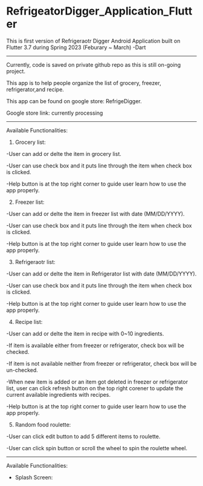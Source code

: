 # RefrigeatorDigger_Application_Flutter

This is first version of Refrigeraotr Digger Android Application built on Flutter 3.7 during Spring 2023 (Feburary ~ March) -Dart

------------------------------------------------------------------------------------------------------------

Currently, code is saved on private github repo as this is still on-going project.

This app is to help people organize the list of grocery, freezer, refrigerator,and recipe.

This app can be found on google store: RefrigeDigger.

Google store link: currently processing

------------------------------------------------------------------------------------------------------------
Available Functionalities:

1) Grocery list:

-User can add or delte the item in grocery list.

-User can use check box and it puts line through the item when check box is clicked.

-Help button is at the top right corner to guide user learn how to use the app properly.

2) Freezer list:

-User can add or delte the item in freezer list with date (MM/DD/YYYY).

-User can use check box and it puts line through the item when check box is clicked.

-Help button is at the top right corner to guide user learn how to use the app properly.

3) Refrigeraotr list:

-User can add or delte the item in Refrigerator list with date (MM/DD/YYYY).

-User can use check box and it puts line through the item when check box is clicked.

-Help button is at the top right corner to guide user learn how to use the app properly.

4) Recipe list:

-User can add or delte the item in recipe with 0~10 ingredients.

-If item is available either from freezer or refrigerator, check box will be checked.

-If item is not available neither from freezer or refrigerator, check box will be un-checked.

-When new item is added or an item got deleted in freezer or refrigerator list, user can click refresh button on the top right corener to update the current available ingredients with recipes.

-Help button is at the top right corner to guide user learn how to use the app properly.

5) Random food roulette:

-User can click edit button to add 5 different items to roulette.

-User can click spin button or scroll the wheel to spin the roulette wheel.

------------------------------------------------------------------------------------------------------------

Available Functionalities:

- Splash Screen:
